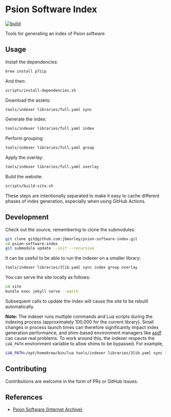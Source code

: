 # Psion Software Index

[![build](https://github.com/jbmorley/psion-software-index/actions/workflows/build.yaml/badge.svg)](https://github.com/jbmorley/psion-software-index/actions/workflows/build.yaml)

Tools for generating an index of Psion software

## Usage

Install the dependencies:

```bash
brew install p7zip
```

And then:

```bash
scripts/install-dependencies.sh
```

Download the assets:

```bash
tools/indexer libraries/full.yaml sync
```

Generate the index:

```bash
tools/indexer libraries/full.yaml index
```

Perform grouping:

```bash
tools/indexer libraries/full.yaml group
```

Apply the overlay:

```bash
tools/indexer libraries/full.yaml overlay
```

Build the website:

```bash
scripts/build-site.sh
```

These steps are intentionally separated to make it easy to cache different phases of index generation, especially when using GitHub Actions.

## Development

Check out the source, remembering to clone the submodules:

```bash
git clone git@github.com:jbmorley/psion-software-index.git
cd psion-software-index
git submodule update --init --recursive
```

It can be useful to be able to run the indexer on a smaller library:

```bash
tools/indexer libraries/3lib.yaml sync index group overlay
```

You can serve the site locally as follows:

```bash
cd site
bundle exec jekyll serve --watch
```

Subsequent calls to update the index will cause the site to be rebuilt automatically.

**Note:** The indexer runs multiple commands and Lua scripts during the indexing process (approximately 100,000 for the current library). Small changes in process launch times can therefore significantly impact index generation performance, and shim-based environment managers like [asdf](https://asdf-vm.com) can cause real problems. To work around this, the indexer respects the `LUA_PATH` environment variable to allow shims to be bypassed. For example,

```bash
LUA_PATH=/opt/homebrew/bin/lua tools/indexer libraries/3lib.yaml sync index group overlay
```

## Contributing

Contributions are welcome in the form of PRs or GitHub Issues.

## References

- [Psion Software (Internet Archive)](https://archive.org/search?query=Psion)
